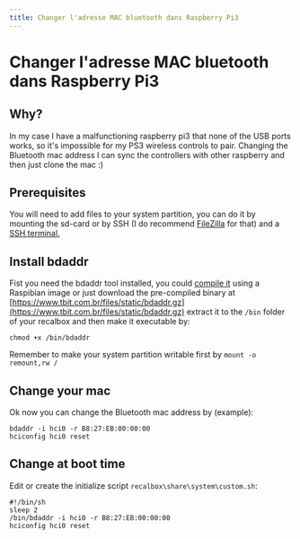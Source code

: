 ```yaml
---
title: Changer l'adresse MAC bluetooth dans Raspberry Pi3
---
```


# Changer l'adresse MAC bluetooth dans Raspberry Pi3

## Why?

In my case I have a malfunctioning raspberry pi3 that none of the USB ports works, so it's impossible for my PS3 wireless controls to pair. Changing the Bluetooth mac address I can sync the controllers with other raspberry and then just clone the mac :\)

## Prerequisites

You will need to add files to your system partition, you can do it by mounting the sd-card or by SSH \(I do recommend [FileZilla](https://filezilla-project.org/) for that\) and a [SSH terminal.](/fr/tutoriels/systeme/acces/acces-root-via-terminal)

## Install bdaddr

Fist you need the bdaddr tool installed, you could [compile it](http://www.petrilopia.net/wordpress/wp-content/uploads/bdaddrtar.bz2) using a Raspibian image or just download the pre-compiled binary at [https://www.tbit.com.br/files/static/bdaddr.gz](https://www.tbit.com.br/files/static/bdaddr.gz) extract it to the `/bin` folder of your recalbox and then make it executable by:

```text
chmod +x /bin/bdaddr
```

Remember to make your system partition writable first by `mount -o remount,rw /`

## Change your mac

Ok now you can change the Bluetooth mac address by \(example\):

```text
bdaddr -i hci0 -r B8:27:EB:00:00:00
hciconfig hci0 reset
```

## Change at boot time

Edit or create the initialize script `recalbox\share\system\custom.sh`:

```text
#!/bin/sh
sleep 2
/bin/bdaddr -i hci0 -r B8:27:EB:00:00:00
hciconfig hci0 reset
```

